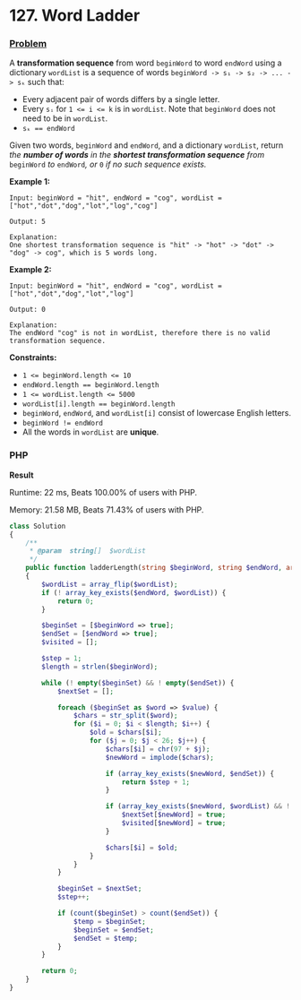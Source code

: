 # 127. Word Ladder

### [Problem](https://leetcode.com/problems/word-ladder/description/)

A **transformation sequence** from word `beginWord` to word `endWord` using a dictionary `wordList` is a sequence of
words `beginWord -> s₁ -> s₂ -> ... -> sₖ` such that:

- Every adjacent pair of words differs by a single letter.
- Every `sᵢ` for `1 <= i <= k` is in `wordList`. Note that `beginWord` does not need to be in `wordList`.
- `sₖ == endWord`

Given two words, `beginWord` and `endWord`, and a dictionary `wordList`,
return _the **number of words** in the **shortest transformation sequence** from_ `beginWord` _to_ `endWord`_,
or_ `0` _if no such sequence exists._

**Example 1:**

```
Input: beginWord = "hit", endWord = "cog", wordList = ["hot","dot","dog","lot","log","cog"]

Output: 5

Explanation:
One shortest transformation sequence is "hit" -> "hot" -> "dot" -> "dog" -> cog", which is 5 words long.
```

**Example 2:**

```
Input: beginWord = "hit", endWord = "cog", wordList = ["hot","dot","dog","lot","log"]

Output: 0

Explanation:
The endWord "cog" is not in wordList, therefore there is no valid transformation sequence.
```

**Constraints:**

- `1 <= beginWord.length <= 10`
- `endWord.length == beginWord.length`
- `1 <= wordList.length <= 5000`
- `wordList[i].length == beginWord.length`
- `beginWord`, `endWord`, and `wordList[i]` consist of lowercase English letters.
- `beginWord != endWord`
- All the words in `wordList` are **unique**.

### PHP

**Result**

Runtime: 22 ms, Beats 100.00% of users with PHP.

Memory: 21.58 MB, Beats 71.43% of users with PHP.

```php
class Solution
{
    /**
     * @param  string[]  $wordList
     */
    public function ladderLength(string $beginWord, string $endWord, array $wordList): int
    {
        $wordList = array_flip($wordList);
        if (! array_key_exists($endWord, $wordList)) {
            return 0;
        }

        $beginSet = [$beginWord => true];
        $endSet = [$endWord => true];
        $visited = [];

        $step = 1;
        $length = strlen($beginWord);

        while (! empty($beginSet) && ! empty($endSet)) {
            $nextSet = [];

            foreach ($beginSet as $word => $value) {
                $chars = str_split($word);
                for ($i = 0; $i < $length; $i++) {
                    $old = $chars[$i];
                    for ($j = 0; $j < 26; $j++) {
                        $chars[$i] = chr(97 + $j);
                        $newWord = implode($chars);

                        if (array_key_exists($newWord, $endSet)) {
                            return $step + 1;
                        }

                        if (array_key_exists($newWord, $wordList) && ! array_key_exists($newWord, $visited)) {
                            $nextSet[$newWord] = true;
                            $visited[$newWord] = true;
                        }

                        $chars[$i] = $old;
                    }
                }
            }

            $beginSet = $nextSet;
            $step++;

            if (count($beginSet) > count($endSet)) {
                $temp = $beginSet;
                $beginSet = $endSet;
                $endSet = $temp;
            }
        }

        return 0;
    }
}
```
